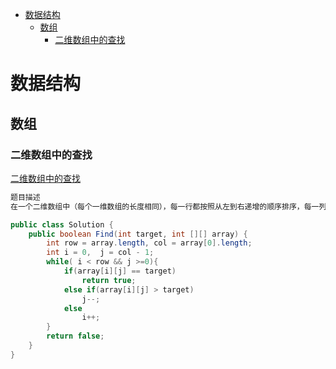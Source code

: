 ﻿<!-- GFM-TOC -->
* [数据结构](#数据结构)
    * [数组](#数组)
        * 	[二维数组中的查找](#二维数组中的查找)
<!-- GFM-TOC -->

# 数据结构
## 数组
### 二维数组中的查找
[二维数组中的查找](https://www.nowcoder.com/practice/abc3fe2ce8e146608e868a70efebf62e?tpId=13&tqId=11154&tPage=1&rp=1&ru=/ta/coding-interviews&qru=/ta/coding-interviews/question-ranking)
```html
题目描述
在一个二维数组中（每个一维数组的长度相同），每一行都按照从左到右递增的顺序排序，每一列都按照从上到下递增的顺序排序。请完成一个函数，输入这样的一个二维数组和一个整数，判断数组中是否含有该整数。
```
```java
public class Solution {
    public boolean Find(int target, int [][] array) {
        int row = array.length, col = array[0].length;
        int i = 0,  j = col - 1;
        while( i < row && j >=0){
            if(array[i][j] == target)
                return true;
            else if(array[i][j] > target)
                j--;
            else
                i++;
        }
        return false;
    }
}
```






